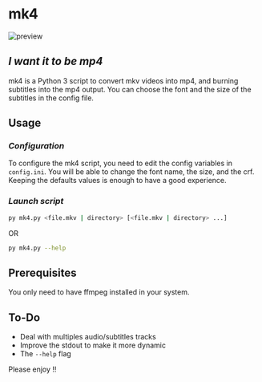# mk4

![preview](https://pbs.twimg.com/media/FkISQIGWYAYLWpC?format=jpg&name=large)

## _I want it to be mp4_

mk4 is a Python 3 script to convert mkv videos into mp4, and burning subtitles into the mp4 output. You can choose the font and the size of the subtitles in the config file.

## Usage
### _Configuration_
To configure the mk4 script, you need to edit the config variables in `config.ini`. You will be able to change the font name, the size, and the crf. Keeping the defaults values is enough to have a good experience.

### _Launch script_
```sh
py mk4.py <file.mkv | directory> [<file.mkv | directory> ...]
```

OR

```sh
py mk4.py --help
```

## Prerequisites
You only need to have ffmpeg installed in your system.

## To-Do

- Deal with multiples audio/subtitles tracks
- Improve the stdout to make it more dynamic
- The `--help` flag

Please enjoy !!
